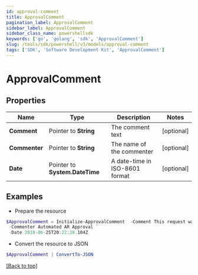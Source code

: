 ```yaml
---
id: approval-comment
title: ApprovalComment
pagination_label: ApprovalComment
sidebar_label: ApprovalComment
sidebar_class_name: powershellsdk
keywords: ['go', 'golang', 'sdk', 'ApprovalComment'] 
slug: /tools/sdk/powershell/v3/models/approval-comment
tags: ['SDK', 'Software Development Kit', 'ApprovalComment']
---
```



# ApprovalComment

## Properties

Name | Type | Description | Notes
------------ | ------------- | ------------- | -------------
**Comment** |  Pointer to **String** | The comment text | [optional] 
**Commenter** |  Pointer to **String** | The name of the commenter | [optional] 
**Date** |  Pointer to **System.DateTime** | A date-time in ISO-8601 format | [optional] 

## Examples

- Prepare the resource
```powershell
$ApprovalComment = Initialize-ApprovalComment  -Comment This request was autoapproved by our automated ETS subscriber. `
 -Commenter Automated AR Approval `
 -Date 2018-06-25T20:22:28.104Z
```

- Convert the resource to JSON
```powershell
$ApprovalComment | ConvertTo-JSON
```


[[Back to top]](#) 

